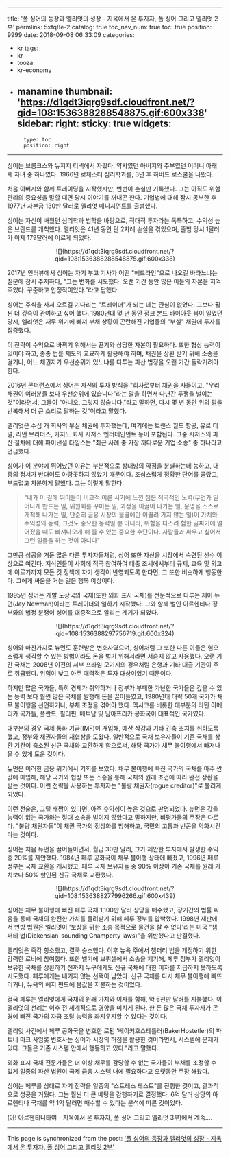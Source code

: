 
---
title: '폴 싱어의 등장과 엘리엇의 성장 - 지옥에서 온 투자자, 폴 싱어 그리고 엘리엇 2부'
permlink: 5xfq8e-2
catalog: true
toc_nav_num: true
toc: true
position: 9999
date: 2018-09-08 06:33:09
categories:
- kr
tags:
- kr
- tooza
- kr-economy
- manamine
thumbnail: 'https://d1qdt3iqrg9sdf.cloudfront.net/?qid=108:1536388288548875.gif:600x338'
sidebar:
    right:
        sticky: true
widgets:
    -
        type: toc
        position: right
---


싱어는 브롱크스와 뉴저지 티넥에서 자랐다. 약사였던 아버지와 주부였던 어머니 아래 세 자녀 중 하나였다. 1966년 로체스터 심리학과를, 3년 후 하버드 로스쿨을 나왔다. 

처음 아버지와 함께 트레이딩을 시작했지만, 번번이 손실만 기록했다. 그는 아직도 위험 관리의 중요성을 말할 때면 당시 이야기를 꺼내곤 한다. 기업법에 대해 잠시 공부한 후 1977년 자본금 130만 달러로 엘리엇 매니지먼트를 출범했다. 

싱어는 자신이 배웠던 심리학과 법학을 바탕으로, 적대적 투자라는 독특하고, 수익성 높은 브랜드를 개척했다. 엘리엇은 41년 동안 단 2차례 손실을 겪었으며, 출범 당시 1달러가 이제 179달러에 이르게 되었다. 

<center>
![](https://d1qdt3iqrg9sdf.cloudfront.net/?qid=108:1536388288548875.gif:600x338)
</center>

2017년 인터뷰에서 싱어는 자기 부고 기사가 어떤 "헤드라인"으로 나오길 바라느냐는 질문에 잠시 주저하다, "그는 변화를 시도했다. 오랜 기간 동안 많은 이들의 자본을 지켜주었다. 꾸준하고 안정적이었다."라고 답했다. 

싱어는 주식을 사서 오르길 기다리는 "트레이더"가 되는 데는 관심이 없었다. 그보다 훨씬 더 깊숙이 관여하고 싶어 했다. 1980년대 몇 년 동안 정크 본드 바이아웃 붐이 일었던 당시, 엘리엇은 재무 위기에 빠져 부채 상황이 곤란해진 기업들의 "부실" 채권에 투자를 집중했다. 

이 전략이 수익으로 바뀌기 위해서는 끈기와 상당한 자본이 필요하다. 또한 협상 능력이 있어야 하고, 종종 법률 제도의 교묘하게 활용해야 하며, 채권을 상환 받기 위해 소송을 걸거나, 어느 채권자가 우선순위가 있느냐를 다투는 파산 법정을 오랜 기간 들락거려야 한다.  

2016년 콘퍼런스에서 싱어는 자신의 투자 방식을 "회사로부터 채권을 사들이고, "우리 채권이 여러분들 보다 우선순위에 있습니다"라는 말을 하면서 다년간 투쟁을 벌이는 것"이라면서, 그들이 "아니오, 그렇지 않습니다."라고 말하면, 다시 몇 년 동안 위의 말을 반복해서 더 큰 소리로 말하는 것"이라고 말했다. 

엘리엇은 수십 개 회사의 부실 채권에 투자했는데, 여기에는 트랜스 월드 항공, 유로 터널, 리먼 브라더스, 카지노 회사 시저스 엔터테인먼트 등이 포함된다. 그중 시저스의 파산 절차에 대해 파이낸셜 타임스는 "최근 사례 중 가장 까다로운 기업 소송" 중 하나라고 언급했다.  

싱어가 이 분야에 뛰어났던 이유는 부분적으로 상대방의 약점을 분별하는데 능하고, 대중의 정서가 반대여도 아랑곳하지 않았기 때문이다. 조심스럽게 정확한 단어를 골랐고, 부드럽고 차분하게 말했다. 그는 이렇게 말한다. 

>"내가 이 길에 뛰어들어 비교적 이른 시기에 느낀 점은 적극적인 노력(무언가 일어나게 만드는 일, 위원회를 꾸미는 일, 과정을 이끌어 나가는 일, 운명을 스스로 개척해 나가는 일, 단순히 금융 시장의 물결에만 이끌려 가지 않는 일)이  가치와 수익성의 동력, 그것도 중요한 동력일 뿐 아니라, 위험을 다스려 험한 골짜기에 떨어졌을 때도 빠져나오게 해 줄 수 있는 중요한 수단이다. 사람들과 싸우고 싶어서 그런 일들을 하는 것이 아니다" 

그만큼 성공을 거둔 많은 다른 투자자들처럼, 싱어 또한 자신을 시장에서 숙련된 선수 이상으로 여긴다. 지식인들이 사회에 적극 참여하여 대중 조세에서부터 규제, 교육 및 외교에 이르기까지 모든 것 정책에 자기 생각이 반영되도록 한다면, 그 또한 비슷하게 행동한다. 그에게 싸움을 거는 일은 행복 이상이다.  

1995년 싱어는 개발 도상국의 국채(또한 외화 표시 국채)를 전문적으로 다루는 제이 뉴먼(Jay Newman)이라는 트레이더와 일하기 시작했다. 그와 함께 벌인 아르헨티나 정부와의 법정 분쟁이 싱어를 대중적으로 알리는 계기가 되었다.  

<center>
![](https://d1qdt3iqrg9sdf.cloudfront.net/?qid=108:1536388297756719.gif:600x324)
</center>

싱어와 마찬가지로 뉴먼도 훈련받은 변호사였으며, 싱어처럼 그 또한 다른 이들은 혐오스럽게 생각할 수 있는 방법이라도 돈을 벌기 위해서라면 서슴지 않고 사용했다. 오랜 기간 국채는 2008년 이전의 서부 프라임 모기지의 경우처럼 은행과 기타 대출 기관이 주로 취급했다. 위험이 낮고 아주 매력적은 투자 대상이었기 때문이다. 

하지만 많은 국가들, 특히 경제가 취약하거나 정부가 부패한 가난한 국가들은 갚을 수 있는 능력 보다 훨씬 많은 국채를 발행해 돈을 끌어들였고, 1980년대 대략 50개 국가가 채무 불이행을 선언하거나, 부채 조정을 겪어야 했다. 멕시코를 비롯한 대부분의 라틴 아메리카 국가들, 폴란드, 필리핀, 베트남 및 남아프리카 공화국이 대표적인 국가였다. 

대부분의 경우 국제 통화 기금(IMF)이 개입해, 예산 삭감과 기타 긴축 조치를 취하도록 했고, 정부와 채권자들의 재협상을 도왔다. 일반적으로 국채 보유자들이 기존 국채를 상환 기간이 축소된 신규 국채와 교환하게 함으로써, 해당 국가가 채무 불이행에서 빠져나올 수 있게 도운 것이다. 

뉴먼은 이러한 금융 위기에서 기회를 보았다. 채무 불이행에 빠진 국가의 국채를 아주 싼값에 매입해, 해당 국가와 협상 또는 소송을 통해 국채의 원래 조건에 따라 완전 상환을 받는 것이다. 이런 전략을 사용하는 투자자는 "불량 채권자(rogue creditor)"로 불리게 되었다. 

이런 전술은, 그럴 배짱이 있다면, 아주 수익성이 높은 것으로 판명되었다. 뉴먼은 갚을 능력이 없는 국가와는 절대 소송을 벌이지 않았다고 말하지만, 비평가들의 주장은 다르다.  "불량 채권자들"이 채권 국가의 정상화를 방해하고, 국민의 고통과 빈곤을 악화시킨다는 것이다.  

싱어는 처음 뉴먼을 끌어들이면서, 월급 30만 달러, 그가 제안한 투자에서 발생한 수익 중 20%를 제안했다. 1984년 페루 공화국이 채무 불이행 상태에 빠졌고, 1996년 페루 정부는 국채 교환을 개시했고, 페루 국채 보유자들 중 90% 이상이 기존 국채를 원래 가치보다 50% 할인된 신규 국채로 교환했다.  

<center>
![](https://d1qdt3iqrg9sdf.cloudfront.net/?qid=108:1536388277996266.gif:600x439)
</center>

싱어는 채무 불이행에 빠진 페루 국채 1,100만 달러 상당을 매수했고, 장기간의 법률 싸움을 통해  국채의 완전한 가치를 돌려받기 위해 페루 정부를 압박했다. 1998년 재판에서 연방 법원은 엘리엇이 '보상을 위한 소송 목적으로 물건을 살 수 없다'라는 미국 "챔퍼티 법(Dickensian-sounding Champerty laws)"을 위반했다고 판결했다.  

엘리엇은 즉각 항소했고, 결국 승소했다. 이후 뉴욕 주에서 챔퍼티 법을 개정하기 위한 강력한 로비에 참여했다. 또한 벨기에 브뤼셀에서 소송을 제기해, 페루 정부가 엘리엇이 보유한 국채를 상환하기 전까지 누구에게도 신규 국채에 대한 이자를 지급하지 못하도록 시도했다. 페루에게는 내키지 않는 선택이 남았다. 신규 국채를 다시 채무 불이행에 빠뜨리거나,  뉴욕의 헤지 펀드에 몸값을 지불하는 것이었다.  

결국 페루는 엘리엇에게 국채의 원래 가치와 이자를 합해, 약 6천만 달러를 지불했다. 이 엘리엇의 선례는 이후 전 세계적으로 영향을 미치게 된다. 한 돈 많은 국채 투자자가 곤경에 빠진 국가의 자금 조달 능력을 좌지우지할 수 있다는 것이다.  

엘리엇 사건에서 페루 공화국을 변호한 로펌 '베이커호스테틀러(BakerHostetler)의 파트너 마크 사임롯 변호사는 싱어가 시장의 허점을 활용한 것이라면서, 시스템에 문제가 있다. 그들은 기존 시스템 안에서 행동하고 있다."라고 말했다. 

외화 표시 국채 전문가들은 더 이상 채무를 감당할 수 없는 국가들이 부채를 조정할 수 있게 일종의 파산 법원이 국제 금융 시스템 내에 필요하다고 오랫동안 주장 해왔다. 

싱어는 페루를 상대로 자기 전략을 일종의 "스트레스 테스트"를 진행한 것이고, 결과적으로 성공을 거뒀다. 그는 훨씬 더 큰 베팅을 감행하기로 결정했다. 6억 달러 상당의 아르헨티나 국채를 약 1억 달러면 매수할 수 있다는 분석에 따른 것이었다. 

(아! 아르헨티니타여 - 지옥에서 온 투자자, 폴 싱어 그리고 엘리엇 3부)에서 계속....

- - -

This page is synchronized from the post: ['폴 싱어의 등장과 엘리엇의 성장 - 지옥에서 온 투자자, 폴 싱어 그리고 엘리엇 2부'](https://steemit.com/@pius.pius/5xfq8e-2)
